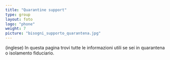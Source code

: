 ```yaml
---
title: "Quarantine support"
type: group
layout: foto 
logo: "phone"
weight: 7
picture: "bisogni_supporto_quarantena.jpg"
---
```


(inglese) In questa pagina trovi tutte le informazioni utili se sei in quarantena o isolamento fiduciario.
